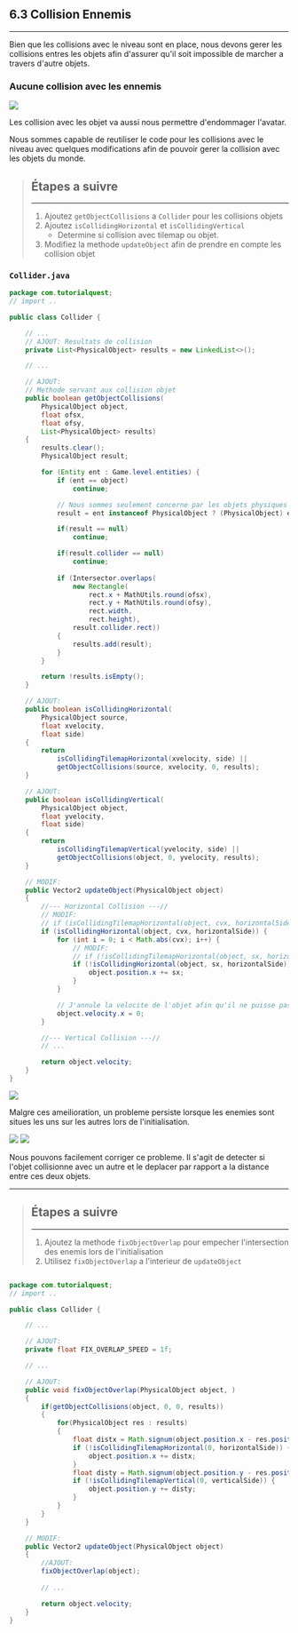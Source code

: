 ## 6.3 Collision Ennemis
---

Bien que les collisions avec le niveau sont en place, nous devons gerer les collisions entres les objets afin d'assurer qu'il soit impossible de marcher a travers d'autre objets.
### Aucune collision avec les ennemis
![](./resources/enemy-behaviour.gif)

Les collision avec les objet va aussi nous permettre d'endommager l'avatar.

Nous sommes capable de reutiliser le code pour les collisions avec le niveau avec quelques modifications afin de pouvoir gerer la collision avec les objets du monde.

> ## Étapes a suivre
> ---
> 1. Ajoutez `getObjectCollisions` a `Collider` pour les collisions objets
> 2. Ajoutez `isCollidingHorizontal` et `isCollidingVertical`
>     * Determine si collision avec tilemap ou objet.
> 3. Modifiez la methode `updateObject` afin de prendre en compte les collision objet

### ```Collider.java```
```java
package com.tutorialquest;
// import ..

public class Collider {

    // ...
    // AJOUT: Resultats de collision
    private List<PhysicalObject> results = new LinkedList<>();

    // ...

    // AJOUT:
    // Methode servant aux collision objet
    public boolean getObjectCollisions(
        PhysicalObject object,
        float ofsx,
        float ofsy,
        List<PhysicalObject> results)
    {
        results.clear();
        PhysicalObject result;        

        for (Entity ent : Game.level.entities) {
            if (ent == object)
                continue;

            // Nous sommes seulement concerne par les objets physiques
            result = ent instanceof PhysicalObject ? (PhysicalObject) ent : null;

            if(result == null)
                continue;

            if(result.collider == null)
                continue;
                
            if (Intersector.overlaps(
                new Rectangle(
                    rect.x + MathUtils.round(ofsx),
                    rect.y + MathUtils.round(ofsy),
                    rect.width,
                    rect.height),
                result.collider.rect))
            {
                results.add(result);
            }
        }

        return !results.isEmpty();
    }

    // AJOUT:
    public boolean isCollidingHorizontal(
        PhysicalObject source, 
        float xvelocity, 
        float side) 
    {
        return
            isCollidingTilemapHorizontal(xvelocity, side) ||
            getObjectCollisions(source, xvelocity, 0, results);
    }

    // AJOUT:
    public boolean isCollidingVertical(
        PhysicalObject object, 
        float yvelocity, 
        float side) 
    {
        return
            isCollidingTilemapVertical(yvelocity, side) ||
            getObjectCollisions(object, 0, yvelocity, results);
    }

    // MODIF:
    public Vector2 updateObject(PhysicalObject object)
    {
        //--- Horizontal Collision ---//
        // MODIF:
        // if (isCollidingTilemapHorizontal(object, cvx, horizontalSide)) {
        if (isCollidingHorizontal(object, cvx, horizontalSide)) {
            for (int i = 0; i < Math.abs(cvx); i++) {         
                // MODIF:       
                // if (!isCollidingTilemapHorizontal(object, sx, horizontalSide)) {
                if (!isCollidingHorizontal(object, sx, horizontalSide)) {
                    object.position.x += sx;
                }
            }

            // J'annule la velocite de l'objet afin qu'il ne puisse pas depasser le mur
            object.velocity.x = 0;
        }

        //--- Vertical Collision ---//
        // ...

        return object.velocity;
    }
}

```

![](./resources/enemy-collision-yes.gif)

Malgre ces ameilioration, un probleme persiste lorsque les enemies sont situes les uns sur les autres lors de l'initialisation. 

![](./resources/slime-overlap.png)
![](./resources/slime-overlap-gif.gif)

Nous pouvons facilement corriger ce probleme. Il s'agit de detecter si l'objet collisionne avec un autre et le deplacer par rapport a la distance entre ces deux objets.

---

> ## Étapes a suivre
> ---
> 1. Ajoutez la methode `fixObjectOverlap` pour empecher l'intersection des enemis lors de l'initialisation
> 2. Utilisez `fixObjectOverlap` a l'interieur de `updateObject`

```java

package com.tutorialquest;
// import ..

public class Collider {

    // ...

    // AJOUT:
    private float FIX_OVERLAP_SPEED = 1f;

    // ...

    // AJOUT:
    public void fixObjectOverlap(PhysicalObject object, )
    {
        if(getObjectCollisions(object, 0, 0, results))
        {
            for(PhysicalObject res : results)
            {
                float distx = Math.signum(object.position.x - res.position.x) * FIX_OVERLAP_SPEED;
                if (!isCollidingTilemapHorizontal(0, horizontalSide)) {
                    object.position.x += distx;
                }
                float disty = Math.signum(object.position.y - res.position.y) * FIX_OVERLAP_SPEED;
                if (!isCollidingTilemapVertical(0, verticalSide)) {
                    object.position.y += disty;
                }
            }
        }
    }

    // MODIF:
    public Vector2 updateObject(PhysicalObject object)
    {
        //AJOUT:
        fixObjectOverlap(object);
        
        // ...

        return object.velocity;
    }
}
```
